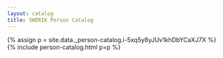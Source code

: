```yaml
---
layout: catalog
title: SWERIK Person Catalog
---
```

{% assign p = site.data._person-catalog.i-5xq5y8yJUv1khDbYCaXJ7X %}
{% include person-catalog.html p=p %}

